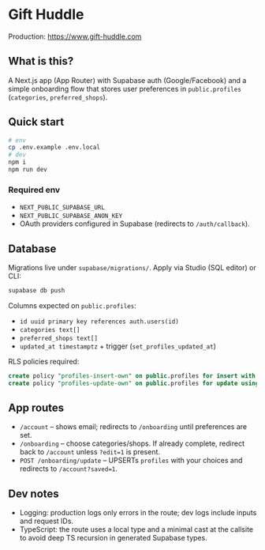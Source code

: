 # Gift Huddle

Production: https://www.gift-huddle.com

## What is this?
A Next.js app (App Router) with Supabase auth (Google/Facebook) and a simple onboarding flow that stores user preferences in `public.profiles` (`categories`, `preferred_shops`).

## Quick start
```bash
# env
cp .env.example .env.local
# dev
npm i
npm run dev
```

### Required env
- `NEXT_PUBLIC_SUPABASE_URL`
- `NEXT_PUBLIC_SUPABASE_ANON_KEY`
- OAuth providers configured in Supabase (redirects to `/auth/callback`).

## Database
Migrations live under `supabase/migrations/`. Apply via Studio (SQL editor) or CLI:
```bash
supabase db push
```

Columns expected on `public.profiles`:
- `id uuid primary key references auth.users(id)`
- `categories text[]`
- `preferred_shops text[]`
- `updated_at timestamptz` + trigger (`set_profiles_updated_at`)

RLS policies required:
```sql
create policy "profiles-insert-own" on public.profiles for insert with check (id = auth.uid());
create policy "profiles-update-own" on public.profiles for update using (id = auth.uid()) with check (id = auth.uid());
```

## App routes
- `/account` – shows email; redirects to `/onboarding` until preferences are set.
- `/onboarding` – choose categories/shops. If already complete, redirect back to `/account` unless `?edit=1` is present.
- `POST /onboarding/update` – UPSERTs `profiles` with your choices and redirects to `/account?saved=1`.

## Dev notes
- Logging: production logs only errors in the route; dev logs include inputs and request IDs.
- TypeScript: the route uses a local type and a minimal cast at the callsite to avoid deep TS recursion in generated Supabase types.
